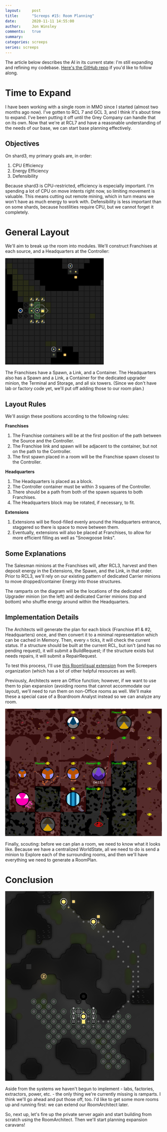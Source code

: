 ```yaml
---
layout:     post
title:      "Screeps #15: Room Planning"
date:       2020-11-11 14:55:00
author:     Jon Winsley
comments:   true
summary:    
categories: screeps
series: screeps
---
```


The article below describes the AI in its current state: I'm still expanding and refining my codebase. [Here's the GitHub repo](https://github.com/glitchassassin/screeps) if you'd like to follow along.

# Time to Expand

I have been working with a single room in MMO since I started (almost two months ago now). I've gotten to RCL 7 and GCL 3, and I think it's about time to expand. I've been putting it off until the Grey Company can handle that on its own. Now that we're at RCL7 and have a reasonable understanding of the needs of our base, we can start base planning effectively.

## Objectives

On shard3, my primary goals are, in order:

1. CPU Efficiency
2. Energy Efficiency
3. Defensibility

Because shard3 is CPU-restricted, efficiency is especially important. I'm spending a lot of CPU on move intents right now, so limiting movement is valuable. This means cutting out remote mining, which in turn means we won't have as much energy to work with. Defensibility is less important than on some shards, because hostilities require CPU, but we cannot forget it completely.

# General Layout

We'll aim to break up the room into modules. We'll construct Franchises at each source, and a Headquarters at the Controller:

![Room layout](/assets/screeps-room-planning-1.png)

The Franchises have a Spawn, a Link, and a Container. The Headquarters also has a Spawn and a Link, a Container for the dedicated upgrader minion, the Terminal and Storage, and all six towers. (Since we don't have lab or factory code yet, we'll put off adding those to our room plan.)

## Layout Rules

We'll assign these positions according to the following rules:

**Franchises**

1. The Franchise containers will be at the first position of the path between the Source and the Controller.
2. The Franchise link and spawn will be adjacent to the container, but not on the path to the Controller.
3. The first spawn placed in a room will be the Franchise spawn closest to the Controller.

**Headquarters**

1. The Headquarters is placed as a block.
2. The Controller container must be within 3 squares of the Controller.
3. There should be a path from both of the spawn squares to both Franchises.
4. The Headquarters block may be rotated, if necessary, to fit.

**Extensions**

1. Extensions will be flood-filled evenly around the Headquarters entrance, staggered so there is space to move between them.
2. Eventually, extensions will also be placed at Franchises, to allow for more efficient filling as well as "Snowgoose links".

## Some Explanations

The Salesman minions at the Franchises will, after RCL3, harvest and then deposit energy in the Extensions, the Spawn, and the Link, in that order. Prior to RCL3, we'll rely on our existing pattern of dedicated Carrier minions to move dropped/container Energy into those structures.

The ramparts on the diagram will be the locations of the dedicated Upgrader minion (on the left) and dedicated Carrier minions (top and bottom) who shuffle energy around within the Headquarters. 

## Implementation Details

The Architects will generate the plan for each block (Franchise #1 & #2, Headquarters) once, and then convert it to a minimal representation which can be cached in Memory. Then, every `n` ticks, it will check the current status. If a structure should be built at the current RCL, but isn't (and has no pending request), it will submit a BuildRequest; if the structure exists but needs repairs, it will submit a RepairRequest.

To test this process, I'll use [this RoomVisual extension](https://github.com/screepers/RoomVisual) from the Screepers organization (which has a lot of other helpful resources as well).

Previously, Architects were an Office function; however, if we want to use them to plan expansion (avoiding rooms that cannot accommodate our layout), we'll need to run them on non-Office rooms as well. We'll make these a special case of a Boardroom Analyst instead so we can analyze any room.

![Scouting the neighborhood has begun](/assets/screeps-room-planning-2.png)

Finally, scouting: before we can plan a room, we need to know what it looks like. Because we have a centralized WorldState, all we need to do is send a minion to Explore each of the surrounding rooms, and then we'll have everything we need to generate a RoomPlan.

# Conclusion

![A successfully planned room](/assets/screeps-room-planning-3.png)

Aside from the systems we haven't begun to implement - labs, factories, extractors, power, etc. - the only thing we're currently missing is ramparts. I think we'll go ahead and put those off, too. I'd like to get some more rooms up and running first: we can extend our RoomArchitect later.

So, next up, let's fire up the private server again and start building from scratch using the RoomArchitect. Then we'll start planning expansion caravans!